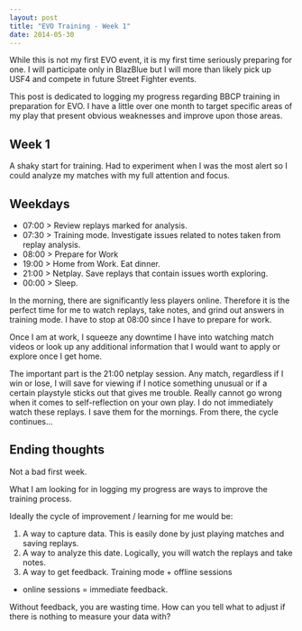 ```yaml
---
layout: post
title: "EVO Training - Week 1"
date: 2014-05-30
---
```


While this is not my first EVO event, it is my first time seriously preparing
for one. I will participate only in BlazBlue but I will more than likely
pick up USF4 and compete in future Street Fighter events. 

This post is dedicated to logging my progress regarding BBCP training in
preparation for EVO. I have a little over one month to target specific areas
of my play that present obvious weaknesses and improve upon those areas.

Week 1
------
A shaky start for training. Had to experiment when I was the most alert so I
could analyze my matches with my full attention and focus. 

Weekdays
--------
- 07:00 > Review replays marked for analysis.
- 07:30 > Training mode. Investigate issues related to notes taken from
          replay analysis.
- 08:00 > Prepare for Work
- 19:00 > Home from Work. Eat dinner.
- 21:00 > Netplay. Save replays that contain issues worth exploring.
- 00:00 > Sleep.

In the morning, there are significantly less players online. Therefore 
it is the perfect time for me to watch replays, take notes, and grind out
answers in training mode. I have to stop at 08:00 since I have to prepare for work. 

Once I am at work, I squeeze any downtime I have into watching match videos
or look up any additional information that I would want to apply or explore
once I get home.

The important part is the 21:00 netplay session. Any match, regardless if I
win or lose, I will save for viewing if I notice something unusual or if a
certain playstyle sticks out that gives me trouble. Really cannot go wrong
when it comes to self-reflection on your own play. I do not immediately watch
these replays. I save them for the mornings. From there, the cycle continues...

Ending thoughts
---------------
Not a bad first week. 

What I am looking for in logging my progress are ways to improve the training
process.

Ideally the cycle of improvement / learning for me would be:
1. A way to capture data. This is easily done by just playing matches and 
saving replays.
2. A way to analyze this date. Logically, you will watch the replays and 
take notes.
3. A way to get feedback. Training mode + offline sessions
+ online sessions = immediate feedback.

Without feedback, you are wasting time. How can you tell what to adjust if 
there is nothing to measure your data with?
